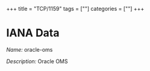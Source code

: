 +++
title = "TCP/1159"
tags = [""]
categories = [""]
+++

# IANA Data

_Name:_ oracle-oms

_Description:_ Oracle OMS

